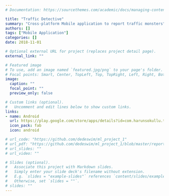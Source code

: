 ```yaml
---
# Documentation: https://sourcethemes.com/academic/docs/managing-content/

title: "Traffic Detective"
summary: "Cross-platform Mobile application to report traffic monsters"
authors: []
tags: ["Mobile Application"]
categories: []
date: 2018-11-01

# Optional external URL for project (replaces project detail page).
external_link: ""

# Featured image
# To use, add an image named `featured.jpg/png` to your page's folder.
# Focal points: Smart, Center, TopLeft, Top, TopRight, Left, Right, BottomLeft, Bottom, BottomRight.
image:
  caption: ""
  focal_point: ""
  preview_only: false

# Custom links (optional).
#   Uncomment and edit lines below to show custom links.
links:
- name: Android
  url: https://play.google.com/store/apps/details?id=com.harunsokullu.trafficdetective
  icon_pack: fab
  icon: android

# url_code: "https://github.com/dedeswim/ml_project_1"
# url_pdf: "https://github.com/dedeswim/ml_project_1/blob/master/report.pdf"
# url_slides: ""
# url_video: ""

# Slides (optional).
#   Associate this project with Markdown slides.
#   Simply enter your slide deck's filename without extension.
#   E.g. `slides = "example-slides"` references `content/slides/example-slides.md`.
#   Otherwise, set `slides = ""`.
# slides: ""
---
```

